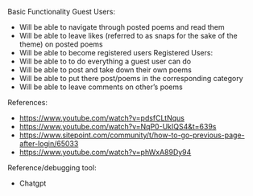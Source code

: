 Basic Functionality
Guest Users: 
- Will be able to navigate through posted poems and read them
- Will be able to leave likes (referred to as snaps for the sake of the theme) on posted poems
- Will be able to become registered users
Registered Users: 
- Will be able to to do everything a guest user can do
- Will be able to post and take down their own poems 
- Will be able to put there post/poems in the corresponding category
- Will be able to leave comments on other’s poems

References:
- https://www.youtube.com/watch?v=pdsfCLtNqus
- https://www.youtube.com/watch?v=NqP0-UkIQS4&t=639s
- https://www.sitepoint.com/community/t/how-to-go-previous-page-after-login/65033
- https://www.youtube.com/watch?v=phWxA89Dy94

Reference/debugging tool:
- Chatgpt
